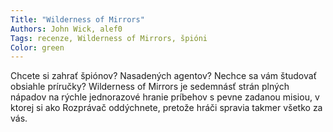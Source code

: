 ```yaml
---
Title: "Wilderness of Mirrors"
Authors: John Wick, alef0
Tags: recenze, Wilderness of Mirrors, špióni
Color: green
---
```

Chcete si zahrať špiónov? Nasadených
agentov? Nechce sa vám študovať obsiahle
príručky? Wilderness of Mirrors je sedemnásť
strán plných nápadov na rýchle jednorazové
hranie príbehov s pevne zadanou misiou, v ktorej
si ako Rozprávač oddýchnete, pretože hráči
spravia takmer všetko za vás.
